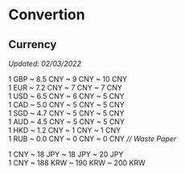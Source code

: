 # Convertion

## Currency

*Updated: 02/03/2022*

1 GBP ~ 8.5 CNY ~   9 CNY ~  10 CNY  
1 EUR ~ 7.2 CNY ~   7 CNY ~   7 CNY  
1 USD ~ 6.5 CNY ~   6 CNY ~   5 CNY  
1 CAD ~ 5.0 CNY ~   5 CNY ~   5 CNY  
1 SGD ~ 4.7 CNY ~   5 CNY ~   5 CNY  
1 AUD ~ 4.5 CNY ~   5 CNY ~   5 CNY  
1 HKD ~ 1.2 CNY ~   1 CNY ~   1 CNY  
1 RUB ~ 0.0 CNY ~   0 CNY ~   0 CNY *// Waste Paper*

1 CNY ~  18 JPY ~  18 JPY ~  20 JPY  
1 CNY ~ 188 KRW ~ 190 KRW ~ 200 KRW
